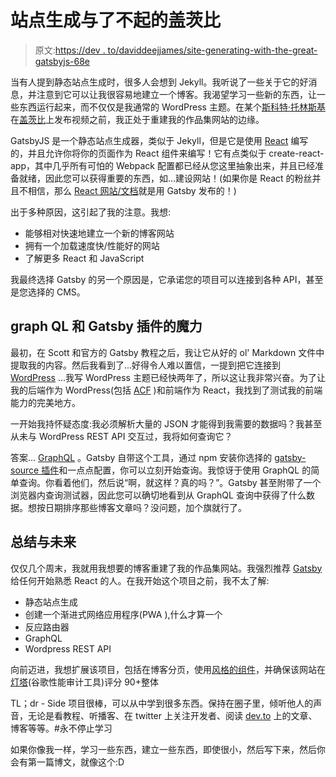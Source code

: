 # 站点生成与了不起的盖茨比

> 原文:[https://dev . to/daviddeejjames/site-generating-with-the-great-gatsbyjs-68e](https://dev.to/daviddeejjames/site-generating-with-the-great-gatsbyjs-68e)

当有人提到静态站点生成时，很多人会想到 Jekyll。我听说了一些关于它的好消息，并注意到它可以让我很容易地建立一个博客。我渴望学习一些新的东西，让一些东西运行起来，而不仅仅是我通常的 WordPress 主题。在某个[斯科特·托林斯基](https://www.youtube.com/user/LevelUpTuts)在[盖茨比](https://www.youtube.com/watch?v=b2H7fWhQcdE&feature=youtu.be)上发布视频之前，我正处于重建我的作品集网站的边缘。

GatsbyJS 是一个静态站点生成器，类似于 Jekyll，但是它是使用 [React](https://reactjs.org/) 编写的，并且允许你将你的页面作为 React 组件来编写！它有点类似于 create-react-app，其中几乎所有可怕的 Webpack 配置都已经从您这里抽象出来，并且已经准备就绪，因此您可以获得重要的东西，如...建设网站！(如果你是 React 的粉丝并且不相信，那么 [React 网站/文档](https://reactjs.org/)就是用 Gatsby 发布的！)

出于多种原因，这引起了我的注意。我想:

*   能够相对快速地建立一个新的博客网站
*   拥有一个加载速度快/性能好的网站
*   了解更多 React 和 JavaScript

我最终选择 Gatsby 的另一个原因是，它承诺您的项目可以连接到各种 API，甚至是您选择的 CMS。

## graph QL 和 Gatsby 插件的魔力

最初，在 Scott 和官方的 Gatsby 教程之后，我让它从好的 ol' Markdown 文件中提取我的内容。然后我看到了...好得令人难以置信，一提到把它连接到 [WordPress](https://wordpress.org/) ...我写 WordPress 主题已经快两年了，所以这让我非常兴奋。为了让我的后端作为 WordPress(包括 [ACF](https://www.advancedcustomfields.com/) )和前端作为 React，我找到了测试我的前端能力的完美地方。

一开始我持怀疑态度:我必须解析大量的 JSON 才能得到我需要的数据吗？我甚至从未与 WordPress REST API 交互过，我将如何查询它？

答案... [GraphQL](http://graphql.org/) 。Gatsby 自带这个工具，通过 npm 安装你选择的 [gatsby-source 插件](https://www.gatsbyjs.org/docs/plugins/)和一点点配置，你可以立刻开始查询。我惊讶于使用 GraphQL 的简单查询。你看着他们，然后说“啊，就这样？真的吗？”。Gatsby 甚至附带了一个浏览器内查询测试器，因此您可以确切地看到从 GraphQL 查询中获得了什么数据。想按日期排序那些博客文章吗？没问题，加个旗就行了。

## [](#wrap-up-and-future)总结与未来

仅仅几个周末，我就用我想要的博客重建了我的作品集网站。我强烈推荐 [Gatsby](https://www.gatsbyjs.org/tutorial/) 给任何开始熟悉 React 的人。在我开始这个项目之前，我不太了解:

*   静态站点生成
*   创建一个渐进式网络应用程序(PWA ),什么才算一个
*   反应路由器
*   GraphQL
*   Wordpress REST API

向前迈进，我想扩展该项目，包括在博客分页，使用[风格的组件](https://www.styled-components.com/)，并确保该网站在[灯塔](https://developers.google.com/web/tools/lighthouse/)(谷歌性能审计工具)评分 90+整体

TL；dr - Side 项目很棒，可以从中学到很多东西。保持在圈子里，倾听他人的声音，无论是看教程、听播客、在 twitter 上关注开发者、阅读 [dev.to](https://dev.to) 上的文章、博客等等。#永不停止学习

如果你像我一样，学习一些东西，建立一些东西，即使很小，然后写下来，然后你会有第一篇博文，就像这个:D